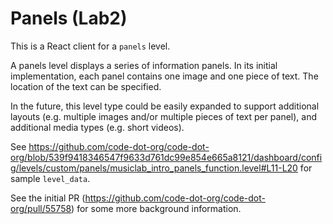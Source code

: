 # Panels (Lab2)

This is a React client for a `panels` level.

A panels level displays a series of information panels.  In its initial implementation, each panel contains one image and one piece of text.  The location of the text can be specified.

In the future, this level type could be easily expanded to support additional layouts (e.g. multiple images and/or multiple pieces of text per panel), and additional media types (e.g. short videos).

See https://github.com/code-dot-org/code-dot-org/blob/539f9418346547f9633d761dc99e854e665a8121/dashboard/config/levels/custom/panels/musiclab_intro_panels_function.level#L11-L20 for sample `level_data`.

See the initial PR (https://github.com/code-dot-org/code-dot-org/pull/55758) for some more background information.
